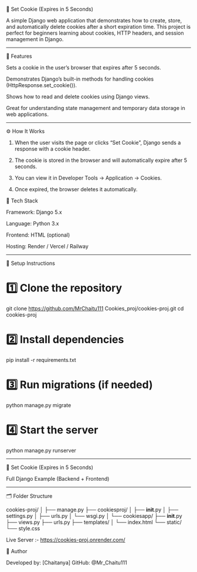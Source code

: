 🍪 Set Cookie (Expires in 5 Seconds)

A simple Django web application that demonstrates how to create, store, and automatically delete cookies after a short expiration time.
This project is perfect for beginners learning about cookies, HTTP headers, and session management in Django.


---

🚀 Features

Sets a cookie in the user’s browser that expires after 5 seconds.

Demonstrates Django’s built-in methods for handling cookies (HttpResponse.set_cookie()).

Shows how to read and delete cookies using Django views.

Great for understanding state management and temporary data storage in web applications.



---

⚙️ How It Works

1. When the user visits the page or clicks “Set Cookie”, Django sends a response with a cookie header.


2. The cookie is stored in the browser and will automatically expire after 5 seconds.


3. You can view it in Developer Tools → Application → Cookies.


4. Once expired, the browser deletes it automatically.

🧩 Tech Stack

Framework: Django 5.x

Language: Python 3.x

Frontend: HTML (optional)

Hosting: Render / Vercel / Railway



---

🧰 Setup Instructions

# 1️⃣ Clone the repository
git clone https://github.com/MrChaitu111
Cookies_proj/cookies-proj.git
cd cookies-proj

# 2️⃣ Install dependencies
pip install -r requirements.txt

# 3️⃣ Run migrations (if needed)
python manage.py migrate

# 4️⃣ Start the server
python manage.py runserver


-----------------------------------------------
🍪 Set Cookie (Expires in 5 Seconds)

Full Django Example (Backend + Frontend)


---

🗂 Folder Structure

cookies-proj/
│
├── manage.py
├── cookiesproj/
│   ├── __init__.py
│   ├── settings.py
│   ├── urls.py
│   └── wsgi.py
│
└── cookiesapp/
    ├── __init__.py
    ├── views.py
    ├── urls.py
    ├── templates/
    │   └── index.html
    └── static/
        └── style.css

Live Server :-
https://cookies-proj.onrender.com/

🌟 Author

Developed by: [Chaitanya]
GitHub: @Mr_Chaitu111





